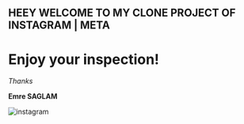 ## HEEY WELCOME TO MY CLONE PROJECT OF INSTAGRAM | META

# Enjoy your inspection!

*Thanks*

**Emre SAGLAM**

![instagram](https://i.pinimg.com/originals/ed/87/cb/ed87cbd3e29f3aa9834ba22d8e25a1ef.jpg)
